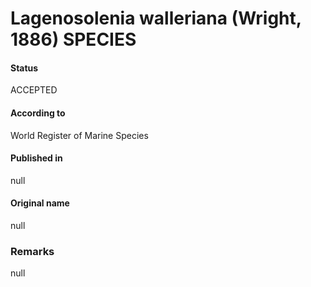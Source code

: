 Lagenosolenia walleriana (Wright, 1886) SPECIES
=======

#### Status
ACCEPTED

#### According to
World Register of Marine Species

#### Published in
null

#### Original name
null

### Remarks
null